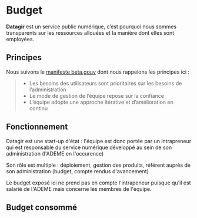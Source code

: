 # Budget

**Datagir** est un service public numérique, c’est pourquoi nous
sommes transparents sur les ressources allouées et la manière dont elles sont
employées.

## Principes

Nous suivons le [manifeste beta.gouv](https://beta.gouv.fr/approche/manifeste)
dont nous rappelons les principes ici&nbsp;:

> -   Les besoins des utilisateurs sont prioritaires sur les besoins de l’administration
> -   Le mode de gestion de l’équipe repose sur la confiance
> -   L’équipe adopte une approche itérative et d’amélioration en continu

## Fonctionnement

Datagir est une start-up d'état : l'équipe est donc portée par un intrapreneur qui est responsable du service numérique développé au sein de son administration (l'ADEME en l'occurence)

Son rôle est multiple : déploiement, gestion des produits, référent auprès de son administration (budget, compte rendus d'avancement)

Le budget exposé ici ne prend pas en compte l'intrapeneur puisque qu'il est salarié de l'ADEME mais concerne les membres de l'équipe.

## Budget consommé
